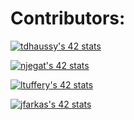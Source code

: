 # Contributors:

[![tdhaussy's 42 stats](https://badge.mediaplus.ma/darkblue/tdhaussy?1337Badge=off&UM6P=off)](https://github.com/Rreyth)

[![njegat's 42 stats](https://badge.mediaplus.ma/honeytones/njegat?1337Badge=off&UM6P=off)](https://github.com/swotex)

[![ltuffery's 42 stats](https://badge.mediaplus.ma/kettlebells/ltuffery?1337Badge=off&UM6P=off)](https://github.com/ltuffery)

[![jfarkas's 42 stats](https://badge.mediaplus.ma/black/jfarkas?1337Badge=off&UM6P=off)](https://github.com/Jukaro)
